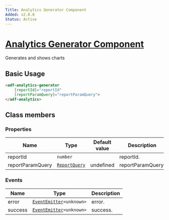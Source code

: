 ```yaml
---
Title: Analytics Generator Component
Added: v2.0.0
Status: Active
---
```


# [Analytics Generator Component](../../../lib/insights/src/lib/analytics-process/components/analytics-generator.component.ts "Defined in analytics-generator.component.ts")

Generates and shows charts

## Basic Usage

```html
<adf-analytics-generator 
    [reportId]="reportId" 
    [reportParamQuery]="reportParamQuery">
</adf-analytics>
```

## Class members

### Properties

| Name | Type | Default value | Description |
| ---- | ---- | ------------- | ----------- |
| reportId | `number` |  | reportId. |
| reportParamQuery | [`ReportQuery`](../../../lib/insights/src/lib/diagram/models/report/report-query.model.ts) | undefined | reportParamQuery. |

### Events

| Name | Type | Description |
| ---- | ---- | ----------- |
| error | [`EventEmitter`](https://angular.io/api/core/EventEmitter)`<unknown>` | error. |
| success | [`EventEmitter`](https://angular.io/api/core/EventEmitter)`<unknown>` | success. |

